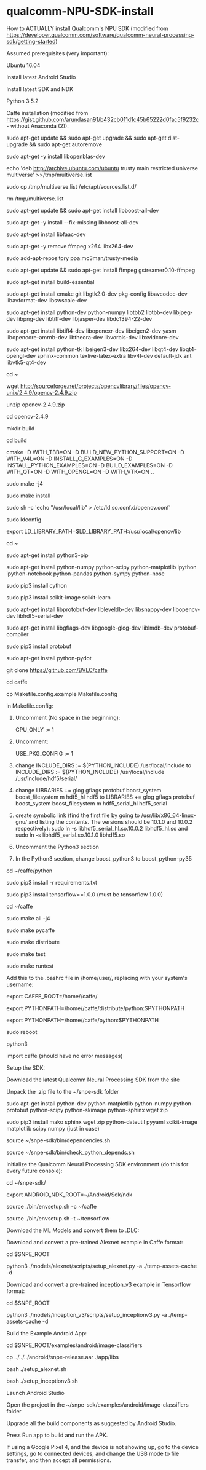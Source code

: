# qualcomm-NPU-SDK-install
How to ACTUALLY install Qualcomm's NPU SDK (modified from https://developer.qualcomm.com/software/qualcomm-neural-processing-sdk/getting-started)

Assumed prerequisites (very important):

Ubuntu 16.04

Install latest Android Studio

Install latest SDK and NDK

Python 3.5.2

Caffe installation (modified from https://gist.github.com/arundasan91/b432cb011d1c45b65222d0fac5f9232c - without Anaconda (2)):

sudo apt-get update && sudo apt-get upgrade && sudo apt-get dist-upgrade && sudo apt-get autoremove

sudo apt-get -y install libopenblas-dev

echo 'deb http://archive.ubuntu.com/ubuntu trusty main restricted universe multiverse' >>/tmp/multiverse.list

sudo cp /tmp/multiverse.list /etc/apt/sources.list.d/

rm /tmp/multiverse.list

sudo apt-get update && sudo apt-get install libboost-all-dev

sudo apt-get -y install --fix-missing libboost-all-dev

sudo apt-get install libfaac-dev

sudo apt-get -y remove ffmpeg x264 libx264-dev

sudo add-apt-repository ppa:mc3man/trusty-media

sudo apt-get update && sudo apt-get install ffmpeg gstreamer0.10-ffmpeg

sudo apt-get install build-essential

sudo apt-get install cmake git libgtk2.0-dev pkg-config libavcodec-dev libavformat-dev libswscale-dev

sudo apt-get install python-dev python-numpy libtbb2 libtbb-dev libjpeg-dev libpng-dev libtiff-dev libjasper-dev libdc1394-22-dev

sudo apt-get install libtiff4-dev libopenexr-dev libeigen2-dev yasm libopencore-amrnb-dev libtheora-dev libvorbis-dev libxvidcore-dev

sudo apt-get install python-tk libeigen3-dev libx264-dev libqt4-dev libqt4-opengl-dev sphinx-common texlive-latex-extra libv4l-dev default-jdk ant libvtk5-qt4-dev

cd ~

wget http://sourceforge.net/projects/opencvlibrary/files/opencv-unix/2.4.9/opencv-2.4.9.zip

unzip opencv-2.4.9.zip

cd opencv-2.4.9

mkdir build

cd build

cmake -D WITH_TBB=ON -D BUILD_NEW_PYTHON_SUPPORT=ON -D WITH_V4L=ON -D INSTALL_C_EXAMPLES=ON -D INSTALL_PYTHON_EXAMPLES=ON -D BUILD_EXAMPLES=ON -D WITH_QT=ON -D WITH_OPENGL=ON -D WITH_VTK=ON ..

sudo make -j4

sudo make install

sudo sh -c 'echo "/usr/local/lib" > /etc/ld.so.conf.d/opencv.conf'

sudo ldconfig

export LD_LIBRARY_PATH=$LD_LIBRARY_PATH:/usr/local/opencv/lib

cd ~

sudo apt-get install python3-pip

sudo apt-get install python-numpy python-scipy python-matplotlib ipython ipython-notebook python-pandas python-sympy python-nose

sudo pip3 install cython

sudo pip3 install scikit-image scikit-learn

sudo apt-get install libprotobuf-dev libleveldb-dev libsnappy-dev libopencv-dev libhdf5-serial-dev

sudo apt-get install libgflags-dev libgoogle-glog-dev liblmdb-dev protobuf-compiler

sudo pip3 install protobuf

sudo apt-get install python-pydot

git clone https://github.com/BVLC/caffe

cd caffe

cp Makefile.config.example Makefile.config

in Makefile.config:

1. Uncomment (No space in the beginning):

    CPU_ONLY := 1

2. Uncomment:

    USE_PKG_CONFIG := 1
    
3. change INCLUDE_DIRS := $(PYTHON_INCLUDE) /usr/local/include to INCLUDE_DIRS := $(PYTHON_INCLUDE) /usr/local/include /usr/include/hdf5/serial/

4. change LIBRARIES += glog gflags protobuf boost_system boost_filesystem m hdf5_hl hdf5 to LIBRARIES += glog gflags protobuf boost_system boost_filesystem m hdf5_serial_hl hdf5_serial

5. create symbolic link (find the first file by going to /usr/lib/x86_64-linux-gnu/ and listing the contents. The versions should be 10.1.0 and 10.0.2 respectively): sudo ln -s libhdf5_serial_hl.so.10.0.2 libhdf5_hl.so and sudo ln -s libhdf5_serial.so.10.1.0 libhdf5.so

6. Uncomment the Python3 section 

7. In the Python3 section, change boost_python3 to boost_python-py35

cd ~/caffe/python

sudo pip3 install -r requirements.txt

sudo pip3 install tensorflow==1.0.0 (must be tensorflow 1.0.0)

cd ~/caffe

sudo make all -j4

sudo make pycaffe

sudo make distribute

sudo make test

sudo make runtest

Add this to the .bashrc file in /home/user/, replacing <username> with your system's username:
  
export CAFFE_ROOT=/home/<username>/caffe/
    
export PYTHONPATH=/home/<username>/caffe/distribute/python:$PYTHONPATH
    
export PYTHONPATH=/home/<username>/caffe/python:$PYTHONPATH

sudo reboot

python3

import caffe (should have no error messages)

Setup the SDK:

Download the latest Qualcomm Neural Processing SDK from the site

Unpack the .zip file to the ~/snpe-sdk folder

sudo apt-get install python-dev python-matplotlib python-numpy python-protobuf python-scipy python-skimage python-sphinx wget zip

sudo pip3 install mako sphinx wget zip python-dateutil pyyaml scikit-image matplotlib scipy numpy (just in case)

source ~/snpe-sdk/bin/dependencies.sh

source ~/snpe-sdk/bin/check_python_depends.sh

Initialize the Qualcomm Neural Processing SDK environment (do this for every future console):

cd ~/snpe-sdk/

export ANDROID_NDK_ROOT=~/Android/Sdk/ndk

source ./bin/envsetup.sh -c ~/caffe

source ./bin/envsetup.sh -t ~/tensorflow

Download the ML Models and convert them to .DLC:

Download and convert a pre-trained Alexnet example in Caffe format:

cd $SNPE_ROOT

python3 ./models/alexnet/scripts/setup_alexnet.py -a ./temp-assets-cache -d

Download and convert a pre-trained inception_v3 example in Tensorflow format:

cd $SNPE_ROOT

python3 ./models/inception_v3/scripts/setup_inceptionv3.py -a ./temp-assets-cache -d

Build the Example Android App:

cd $SNPE_ROOT/examples/android/image-classifiers

cp ../../../android/snpe-release.aar ./app/libs

bash ./setup_alexnet.sh

bash ./setup_inceptionv3.sh

Launch Android Studio

Open the project in the ~/snpe-sdk/examples/android/image-classifiers folder

Upgrade all the build components as suggested by Android Studio.

Press Run app to build and run the APK.

If using a Google Pixel 4, and the device is not showing up, go to the device settings, go to connected devices, and change
the USB mode to file transfer, and then accept all permissions.
